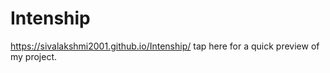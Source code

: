 # Intenship
https://sivalakshmi2001.github.io/Intenship/ tap here for a quick preview of my project.
